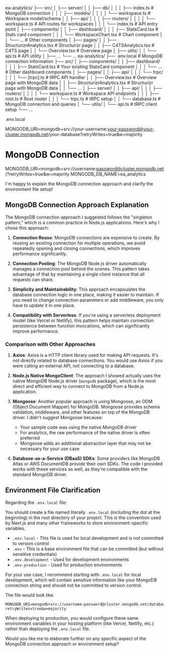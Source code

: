 ea-analytics/
├── src/
│   ├── server/
│   │   ├── db/
│   │   │   ├── index.ts            # MongoDB connection
│   │   │   ├── models/
│   │   │   │   └── workspace.ts    # Workspace model/schema
│   │   ├── api/
│   │   │   ├── routers/
│   │   │   │   └── workspace.ts    # API routes for workspaces
│   │   │   └── index.ts           # API entry point
│   ├── components/
│   │   ├── dashboard/
│   │   │   ├── StatsCard.tsx      # Stats card component
│   │   │   └── WorkspaceChart.tsx # Chart component
│   │   └── ...                     # Other components
│   ├── pages/
│   │   ├── StructurizrAnalytics.tsx # Structurizr page
│   │   ├── C4TSAnalytics.tsx        # C4TS page
│   │   └── Overview.tsx             # Overview page
│   ├── utils/
│   │   └── api.ts                   # API utility
│   ├── ...
└── ...
ea-analytics/
├── .env.local                     # MongoDB connection information
├── src/
│   ├── components/
│   │   ├── dashboard/
│   │   │   ├── StatsCard.tsx      # Your existing StatsCard component
│   │   │   └── ...                # Other dashboard components
│   ├── pages/
│   │   ├── api/
│   │   │   └── trpc/
│   │   │       └── [trpc].ts      # tRPC API handler
│   │   ├── Overview.tsx           # Overview page with MongoDB data
│   │   ├── StructurizrAnalytics.tsx # Structurizr page with MongoDB data
│   │   └── ...
│   ├── server/
│   │   ├── api/
│   │   │   ├── routers/
│   │   │   │   └── workspace.ts   # Workspace API endpoints
│   │   │   ├── root.ts            # Root router
│   │   │   └── trpc.ts            # tRPC setup
│   │   └── database.ts            # MongoDB connection and queries
│   └── utils/
│       └── api.ts                 # tRPC client setup
└── ...

.env.local

MONGODB_URI=mongodb+srv://your-username:your-password@your-cluster.mongodb.net/your-database?retryWrites=true&w=majority


# MongoDB Connection
MONGODB_URI=mongodb+srv://username:password@cluster.mongodb.net/?retryWrites=true&w=majority
MONGODB_DB_NAME=ea_analytics

I'm happy to explain the MongoDB connection approach and clarify the environment file setup!

## MongoDB Connection Approach Explanation

The MongoDB connection approach I suggested follows the "singleton pattern," which is a common practice in Node.js applications. Here's why I chose this approach:

1. **Connection Reuse**: 
   MongoDB connections are expensive to create. By reusing an existing connection for multiple operations, we avoid repeatedly opening and closing connections, which improves performance significantly.

2. **Connection Pooling**:
   The MongoDB Node.js driver automatically manages a connection pool behind the scenes. This pattern takes advantage of that by maintaining a single client instance that all requests can share.

3. **Simplicity and Maintainability**:
   This approach encapsulates the database connection logic in one place, making it easier to maintain. If you need to change connection parameters or add middleware, you only have to update it in one place.

4. **Compatibility with Serverless**:
   If you're using a serverless deployment model (like Vercel or Netlify), this pattern helps maintain connection persistence between function invocations, which can significantly improve performance.

### Comparison with Other Approaches

1. **Axios**: 
   Axios is a HTTP client library used for making API requests. It's not directly related to database connections. You would use Axios if you were calling an external API, not connecting to a database.

2. **Node.js Native MongoClient**:
   The approach I showed actually uses the native MongoDB Node.js driver (`mongodb` package), which is the most direct and efficient way to connect to MongoDB from a Node.js application.

3. **Mongoose**:
   Another popular approach is using Mongoose, an ODM (Object Document Mapper) for MongoDB. Mongoose provides schema validation, middleware, and other features on top of the MongoDB driver. I didn't suggest Mongoose because:
   - Your sample code was using the native MongoDB driver
   - For analytics, the raw performance of the native driver is often preferred
   - Mongoose adds an additional abstraction layer that may not be necessary for your use case

4. **Database-as-a-Service (DBaaS) SDKs**:
   Some providers like MongoDB Atlas or AWS DocumentDB provide their own SDKs. The code I provided works with these services as well, as they're compatible with the standard MongoDB driver.

## Environment File Clarification

Regarding the `.env.local` file:

You should create a file named literally `.env.local` (including the dot at the beginning) in the root directory of your project. This is the convention used by Next.js and many other frameworks to store environment-specific variables.

- `.env.local` - This file is used for local development and is not committed to version control
- `.env` - This is a base environment file that can be committed (but without sensitive credentials)
- `.env.development` - Used for development environments
- `.env.production` - Used for production environments

For your use case, I recommend starting with `.env.local` for local development, which will contain sensitive information like your MongoDB connection string and should not be committed to version control.

The file would look like:

```
MONGODB_URI=mongodb+srv://username:password@cluster.mongodb.net/database?retryWrites=true&w=majority
```

When deploying to production, you would configure these same environment variables in your hosting platform (like Vercel, Netlify, etc.) rather than deploying the `.env.local` file.

Would you like me to elaborate further on any specific aspect of the MongoDB connection approach or environment setup?